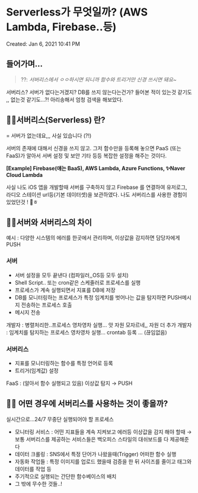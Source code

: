 # Serverless가 무엇일까? (AWS Lambda, Firebase..등)

Created: Jan 6, 2021 10:41 PM

## 들어가며...

> ??: *서버리스에서 ㅇㅇ하시면 되니까 함수와 트리거만 신경 쓰시면 돼요~*

서버리스? 서버가 없다는거겠지? DB를 쓰지 않는다는건가? 들어본 적이 있는것 같기도 ,, 없는것 같기도...?! 아리송해서 엄청 검색을 해보았다.

## ☝🏻서버리스(Serverless) 란?

= 서버가 없는데요,,, 사실 있습니다 (?!)

서버의 존재에 대해서 신경을 쓰지 않고. 그저 함수만을 등록해 놓으면 PaaS (또는 FaaS)가 알아서 서버 설정 및 보안 기타 등등 복잡한 설정을 해주는 것이다.

**[Example] Firebase(얘는 BaaS), AWS Lambda, Azure Functions, ✨Naver Cloud Lambda**

사실 나도 iOS 앱을 개발할때 서버를 구축하지 않고 Firebase 를 연결하여 유저로그, 라디오 스테이션 url등(기본 데이터셋)을 보관하였다. 나도 서버리스를 사용한 경험이 있었던것 ! 🤔ㅎ

## ✌🏻서버와 서버리스의 차이

예시 : 다양한 시스템의 에러를 한곳에서 관리하며, 이상값을 감지하면 담당자에게 PUSH

### 서버

- 서버 설정을 모두 끝낸다 (컴파일러,,OS등 모두 설치)
- Shell Script.. 또는 cron같은 스케줄러로 프로세스를 실행
- 프로세스가 계속 실행되면서 지표를 DB에 저장
- DB를 모니터링하는 프로세스가 특정 임계치를 벗어나는 값을 탐지하면 PUSH메시지 전송하는 프로세스 호출
- 메시지 전송

개발자 : 병렬처리한..프로세스 영차영차 실행... 앗 자원 모자르네,, 자원 더 추가
개발자 : 임계치를 탐지하는 프로세스 영차영차 실행... crontab 등록
...
(끊임없음)

### 서버리스

- 지표를 모니터링하는 함수를 특정 언어로 등록
- 트리거(임계값) 설정

FaaS : (알아서 함수 실행되고 있음) 이상값 탐지 → PUSH

## 🤟🏻 어떤 경우에 서버리스를 사용하는 것이 좋을까?

실시간으로...24/7 무중단 실행되어야 할 프로세스

- 모니터링 서비스 : 어떤 지표들을 계속 지켜보고 에러등 이상값을 감지 해야 할때 → 보통 서버리스를 제공하는 서비스들은 백오피스 스타일의 대쉬보드를 다 제공해준다
- 데이터 크롤링 : SNS에서 특정 단어가 나왔을때(Trigger) 어떠한 함수 실행
- 자동화 작업들 : 특정 이미지를 업로드 했을때 검증을 한 뒤 사이즈를 줄이고 태그와 데이터를 작업 등
- 주기적으로 실행되는 간단한 함수베이스의 배치 
- 그 밖에 무수한 것들..!
